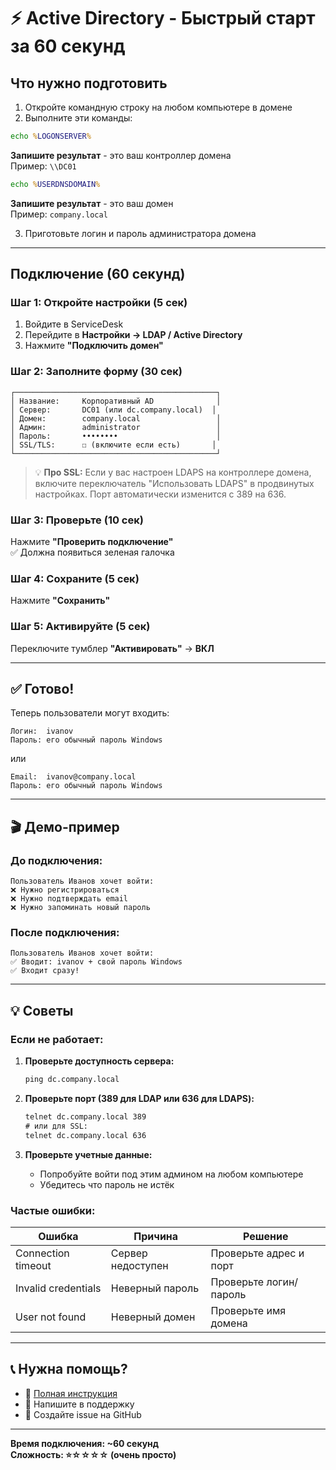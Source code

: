# ⚡ Active Directory - Быстрый старт за 60 секунд

## Что нужно подготовить

1. Откройте командную строку на любом компьютере в домене
2. Выполните эти команды:

```cmd
echo %LOGONSERVER%
```
**Запишите результат** - это ваш контроллер домена  
Пример: `\\DC01`

```cmd
echo %USERDNSDOMAIN%
```
**Запишите результат** - это ваш домен  
Пример: `company.local`

3. Приготовьте логин и пароль администратора домена

---

## Подключение (60 секунд)

### Шаг 1: Откройте настройки (5 сек)
1. Войдите в ServiceDesk
2. Перейдите в **Настройки → LDAP / Active Directory**
3. Нажмите **"Подключить домен"**

### Шаг 2: Заполните форму (30 сек)

```
┌─────────────────────────────────────────────┐
│ Название:     Корпоративный AD              │
│ Сервер:       DC01 (или dc.company.local)  │
│ Домен:        company.local                 │
│ Админ:        administrator                 │
│ Пароль:       ••••••••                      │
│ SSL/TLS:      ☐ (включите если есть)       │
└─────────────────────────────────────────────┘
```

> 💡 **Про SSL:** Если у вас настроен LDAPS на контроллере домена, включите переключатель "Использовать LDAPS" в продвинутых настройках. Порт автоматически изменится с 389 на 636.

### Шаг 3: Проверьте (10 сек)
Нажмите **"Проверить подключение"**  
✅ Должна появиться зеленая галочка

### Шаг 4: Сохраните (5 сек)
Нажмите **"Сохранить"**

### Шаг 5: Активируйте (5 сек)
Переключите тумблер **"Активировать"** → **ВКЛ**

---

## ✅ Готово!

Теперь пользователи могут входить:

```
Логин:  ivanov
Пароль: его обычный пароль Windows
```

или

```
Email:  ivanov@company.local
Пароль: его обычный пароль Windows
```

---

## 🎬 Демо-пример

### До подключения:
```
Пользователь Иванов хочет войти:
❌ Нужно регистрироваться
❌ Нужно подтверждать email
❌ Нужно запоминать новый пароль
```

### После подключения:
```
Пользователь Иванов хочет войти:
✅ Вводит: ivanov + свой пароль Windows
✅ Входит сразу!
```

---

## 💡 Советы

### Если не работает:

1. **Проверьте доступность сервера:**
   ```cmd
   ping dc.company.local
   ```

2. **Проверьте порт (389 для LDAP или 636 для LDAPS):**
   ```cmd
   telnet dc.company.local 389
   # или для SSL:
   telnet dc.company.local 636
   ```

3. **Проверьте учетные данные:**
   - Попробуйте войти под этим админом на любом компьютере
   - Убедитесь что пароль не истёк

### Частые ошибки:

| Ошибка | Причина | Решение |
|--------|---------|---------|
| Connection timeout | Сервер недоступен | Проверьте адрес и порт |
| Invalid credentials | Неверный пароль | Проверьте логин/пароль |
| User not found | Неверный домен | Проверьте имя домена |

---

## 📞 Нужна помощь?

- 📖 [Полная инструкция](AD_SETUP_GUIDE.md)
- 💬 Напишите в поддержку
- 🐛 Создайте issue на GitHub

---

**Время подключения: ~60 секунд**  
**Сложность: ⭐☆☆☆☆ (очень просто)**

